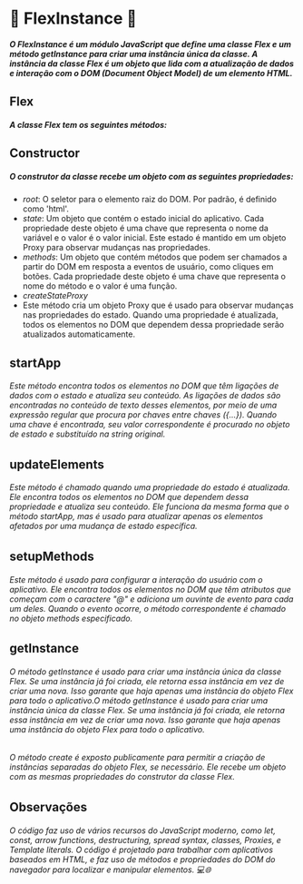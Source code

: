 # 🚀 FlexInstance 🚀

##### O FlexInstance é um módulo JavaScript que define uma classe Flex e um método getInstance para criar uma instância única da classe. A instância da classe Flex é um objeto que lida com a atualização de dados e interação com o DOM (Document Object Model) de um elemento HTML.

## Flex
##### A classe Flex tem os seguintes métodos:

## Constructor
##### O construtor da classe recebe um objeto com as seguintes propriedades:

- *root*: O seletor para o elemento raiz do DOM. Por padrão, é definido como 'html'.
- *state*: Um objeto que contém o estado inicial do aplicativo. Cada propriedade deste objeto é uma chave que representa o nome da variável e o valor é o valor inicial. Este estado é mantido em um objeto Proxy para observar mudanças nas propriedades.
- *methods*: Um objeto que contém métodos que podem ser chamados a partir do DOM em resposta a eventos de usuário, como cliques em botões. Cada propriedade deste objeto é uma chave que representa o nome do método e o valor é uma função.
- *createStateProxy*
- Este método cria um objeto Proxy que é usado para observar mudanças nas propriedades do estado. Quando uma propriedade é atualizada, todos os elementos no DOM que dependem dessa propriedade serão atualizados automaticamente.

## startApp
###### Este método encontra todos os elementos no DOM que têm ligações de dados com o estado e atualiza seu conteúdo. As ligações de dados são encontradas no conteúdo de texto desses elementos, por meio de uma expressão regular que procura por chaves entre chaves ({...}). Quando uma chave é encontrada, seu valor correspondente é procurado no objeto de estado e substituído na string original.

## updateElements
###### Este método é chamado quando uma propriedade do estado é atualizada. Ele encontra todos os elementos no DOM que dependem dessa propriedade e atualiza seu conteúdo. Ele funciona da mesma forma que o método startApp, mas é usado para atualizar apenas os elementos afetados por uma mudança de estado específica.

## setupMethods
###### Este método é usado para configurar a interação do usuário com o aplicativo. Ele encontra todos os elementos no DOM que têm atributos que começam com o caractere "@" e adiciona um ouvinte de evento para cada um deles. Quando o evento ocorre, o método correspondente é chamado no objeto methods especificado.

## getInstance
###### O método getInstance é usado para criar uma instância única da classe Flex. Se uma instância já foi criada, ele retorna essa instância em vez de criar uma nova. Isso garante que haja apenas uma instância do objeto Flex para todo o aplicativo.O método getInstance é usado para criar uma instância única da classe Flex. Se uma instância já foi criada, ele retorna essa instância em vez de criar uma nova. Isso garante que haja apenas uma instância do objeto Flex para todo o aplicativo.

###### O método create é exposto publicamente para permitir a criação de instâncias separadas do objeto Flex, se necessário. Ele recebe um objeto com as mesmas propriedades do construtor da classe Flex.

## Observações
###### O código faz uso de vários recursos do JavaScript moderno, como let, const, arrow functions, destructuring, spread syntax, classes, Proxies, e Template literals. O código é projetado para trabalhar com aplicativos baseados em HTML, e faz uso de métodos e propriedades do DOM do navegador para localizar e manipular elementos. 💻🌐